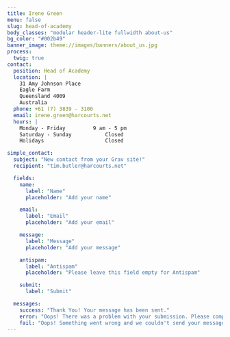 ```yaml
---
title: Irene Green
menu: false
slug: head-of-academy
body_classes: "modular header-lite fullwidth about-us"
bg_color: "#002b49"
banner_image: theme://images/banners/about_us.jpg
process:
  twig: true
contact:
  position: Head of Academy
  location: |
    31 Amy Johnson Place
    Eagle Farm
    Queensland 4009
    Australia
  phone: +61 (7) 3839 - 3100
  email: irene.green@harcourts.net
  hours: |
    Monday - Friday			9 am - 5 pm
    Saturday - Sunday			Closed
    Holidays					Closed

simple_contact:
  subject: "New contact from your Grav site!"
  recipient: "tim.butler@harcourts.net"

  fields:
    name:
      label: "Name"
      placeholder: "Add your name"

    email:
      label: "Email"
      placeholder: "Add your email"

    message:
      label: "Message"
      placeholder: "Add your message"

    antispam:
      label: "Antispam"
      placeholder: "Please leave this field empty for Antispam"

    submit:
      label: "Submit"

  messages:
    success: "Thank You! Your message has been sent."
    error: "Oops! There was a problem with your submission. Please complete the form and try again."
    fail: "Oops! Something went wrong and we couldn't send your message."
---
```


